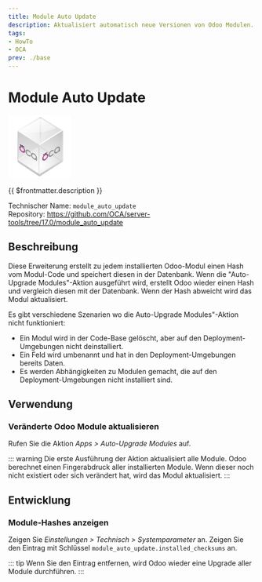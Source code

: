 ```yaml
---
title: Module Auto Update
description: Aktualisiert automatisch neue Versionen von Odoo Modulen. 
tags:
- HowTo
- OCA
prev: ./base
---
```

# Module Auto Update
![icon_oca_app](attachments/icon_oca_app.png)

{{ $frontmatter.description }}

Technischer Name: `module_auto_update`\
Repository: <https://github.com/OCA/server-tools/tree/17.0/module_auto_update>

## Beschreibung

Diese Erweiterung erstellt zu jedem installierten Odoo-Modul einen Hash vom Modul-Code und speichert diesen in der Datenbank. Wenn die "Auto-Upgrade Modules"-Aktion ausgeführt wird, erstellt Odoo wieder einen Hash und vergleich diesen mit der Datenbank. Wenn der Hash abweicht wird das Modul aktualisiert.

Es gibt verschiedene Szenarien wo die Auto-Upgrade Modules"-Aktion nicht funktioniert:

* Ein Modul wird in der Code-Base gelöscht, aber auf den Deployment-Umgebungen nicht deinstalliert.
* Ein Feld wird umbenannt und hat in den Deployment-Umgebungen bereits Daten.  
* Es werden Abhängigkeiten zu Modulen gemacht, die auf den Deployment-Umgebungen nicht installiert sind.

## Verwendung

### Veränderte Odoo Module aktualisieren

Rufen Sie die Aktion *Apps > Auto-Upgrade Modules* auf.

::: warning
Die erste Ausführung der Aktion aktualisiert alle Module. Odoo berechnet einen Fingerabdruck aller installierten Module. Wenn dieser noch nicht existiert oder sich verändert hat, wird das Modul aktualisiert.
:::

## Entwicklung

### Module-Hashes anzeigen

Zeigen Sie *Einstellungen > Technisch > Systemparameter* an. Zeigen Sie den Eintrag mit Schlüssel `module_auto_update.installed_checksums` an.

::: tip
Wenn Sie den Eintrag entfernen, wird Odoo wieder eine Upgrade aller Module durchführen.
:::